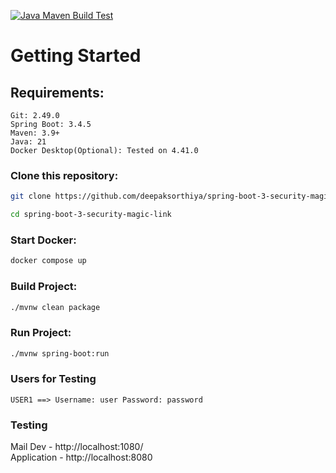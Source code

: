 [![Java Maven Build Test](https://github.com/deepaksorthiya/spring-boot-3-security-magic-link/actions/workflows/maven-build.yml/badge.svg)](https://github.com/deepaksorthiya/spring-boot-3-security-magic-link/actions/workflows/maven-build.yml)

# Getting Started

## Requirements:

```
Git: 2.49.0
Spring Boot: 3.4.5
Maven: 3.9+
Java: 21
Docker Desktop(Optional): Tested on 4.41.0
```

### Clone this repository:

```bash
git clone https://github.com/deepaksorthiya/spring-boot-3-security-magic-link.git
```

```bash
cd spring-boot-3-security-magic-link
```

### Start Docker:

```bash
docker compose up
```

### Build Project:

```bash
./mvnw clean package
```

### Run Project:

```bash
./mvnw spring-boot:run
```

### Users for Testing

```
USER1 ==> Username: user Password: password
```

### Testing

Mail Dev - http://localhost:1080/ <br>
Application - http://localhost:8080